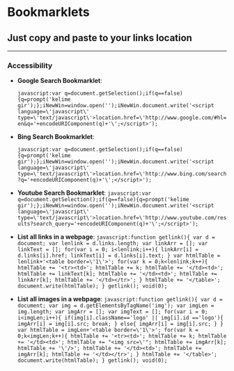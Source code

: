 # Bookmarklets
## Just copy and paste to your links location

***

### Accessibility

- **Google Search Bookmarklet**: 

  ```javascript:var q=document.getSelection();if(q==false){q=prompt('kelime gir');};iNewWin=window.open('');iNewWin.document.write('<script language=\'javascript\' type=\'text/javascript\'>location.href=\'http://www.google.com/#hl=en&q='+encodeURIComponent(q)+'\';</script>');```

- **Bing Search Bookmarklet**: 

  ```javascript:var q=document.getSelection();if(q==false){q=prompt('kelime gir');};iNewWin=window.open('');iNewWin.document.write('<script language=\'javascript\' type=\'text/javascript\'>location.href=\'http://www.bing.com/search?q='+encodeURIComponent(q)+'\';</script>');```

- **Youtube Search Bookmarklet**: ```javascript:var q=document.getSelection();if(q==false){q=prompt('kelime gir');};iNewWin=window.open('');iNewWin.document.write('<script language=\'javascript\' type=\'text/javascript\'>location.href=\'http://www.youtube.com/results?search_query='+encodeURIComponent(q)+'\';</script>');```

- **List all links in a webpage**: ```javascript:function getlink(){ var d = document; var lenlink = d.links.length; var linkArr = []; var linkText = []; for(var i = 0; i<lenlink;i++){ linkArr[i] = d.links[i].href; linkText[i] = d.links[i].text; } var htmlTable = lenlink+'<table border=\'1\'>'; for(var k = 0;k<lenlink;k++){ htmlTable += '<tr><td>'; htmlTable += k; htmlTable += '</td><td>'; htmlTable += linkText[k]; htmlTable += '</td><td>'; htmlTable += linkArr[k]; htmlTable += '</td></tr>'; } htmlTable += '</table>'; document.write(htmlTable); } getlink(); void(0);```

- **List all images in a webpage**: ```javascript:function getlink(){ var d = document; var img = d.getElementsByTagName('img'); var imgLen = img.length; var imgArr = []; var imgText = []; for(var i = 0; i<imgLen;i++){ if(img[i].className=='logo' || img[i].id =='logo'){ imgArr[i] = img[i].src; break; } else{ imgArr[i] = img[i].src; } } var htmlTable = imgLen+'<table border=\'1\'>'; for(var k = 0;k<imgLen;k++){ htmlTable += '<tr><td>'; htmlTable += k; htmlTable += '</td><td>'; htmlTable += "<img src=\'"; htmlTable += imgArr[k]; htmlTable += '\'/>'; htmlTable += '</td><td>'; htmlTable += imgArr[k]; htmlTable += '</td></tr>'; } htmlTable += '</table>'; document.write(htmlTable); } getlink(); void(0);```
